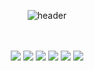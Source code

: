 <div align="center"> 

![header](https://capsule-render.vercel.app/api?type=cylinder&color=000000&height=150&section=header&text=Hello👋&fontColor=ffffff&fontSize=70&animation=fadeIn&fontAlignY=55&desc=%20&descAlignY=62&descAlign=62)
  


  <br/>
  <br/>

  <img src="https://img.shields.io/badge/java-007396?style=for-the-badge&logo=java&logoColor=white"> 
  <img src="https://img.shields.io/badge/Android-3DDC84?style=for-the-badge&logo=Android&logoColor=white">
  <img src="https://img.shields.io/badge/java-007396?style=for-the-badge&logo=java&logoColor=white">
  <img src="https://img.shields.io/badge/Eclipse-2C2255?style=for-the-badge&logo=Eclipse%20IDE&logoColor=white">
  <img src="https://img.shields.io/badge/python-3776AB?style=for-the-badge&logo=python&logoColor=white">
  <img src="https://img.shields.io/badge/github-181717?style=for-the-badge&logo=github&logoColor=white">
</div>

